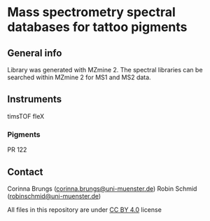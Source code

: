 # Mass spectrometry spectral databases for tattoo pigments

## General info
Library was generated with MZmine 2. The spectral libraries can be searched within MZmine 2 for MS1 and MS2 data.

## Instruments
timsTOF fleX

### Pigments
PR 122


## Contact
Corinna Brungs (corinna.brungs@uni-muenster.de)
Robin Schmid (robinschmid@uni-muenster.de)


All files in this repository are under [CC BY 4.0](https://creativecommons.org/licenses/by/4.0/) license
